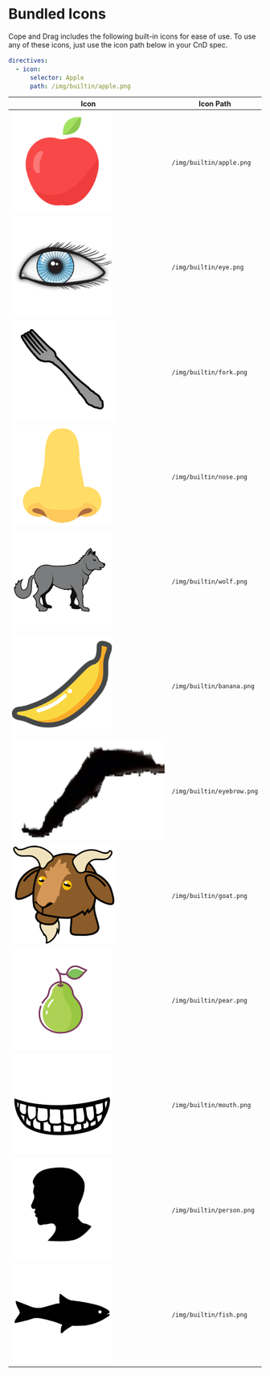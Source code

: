 # Bundled Icons

Cope and Drag includes the following built-in icons for ease of use. To use any of these icons,
just use the icon path below in your CnD spec.

```yaml
directives:
  - icon:
      selector: Apple
      path: /img/builtin/apple.png
```

| Icon                              | Icon Path                     |
|-----------------------------------|-------------------------------|
| <img src="img/apple.png" style="height:200px;">       | `/img/builtin/apple.png`     |
| <img src="img/eye.png" style="height:200px;">         | `/img/builtin/eye.png`       |
| <img src="img/fork.png" style="height:200px;">        | `/img/builtin/fork.png`      |
| <img src="img/nose.png" style="height:200px;">        | `/img/builtin/nose.png`      |
| <img src="img/wolf.png" style="height:200px;">        | `/img/builtin/wolf.png`      |
| <img src="img/banana.png" style="height:200px;">      | `/img/builtin/banana.png`    |
| <img src="img/eyebrow.png" style="height:200px;">     | `/img/builtin/eyebrow.png`   |
| <img src="img/goat.png" style="height:200px;">        | `/img/builtin/goat.png`      |
| <img src="img/pear.png" style="height:200px;">        | `/img/builtin/pear.png`      |
| <img src="img/mouth.png" style="height:200px;">       | `/img/builtin/mouth.png`     |
| <img src="img/person.png" style="height:200px;">      | `/img/builtin/person.png`    |
| <img src="img/fish.png" style="height:200px;">        | `/img/builtin/fish.png`      |